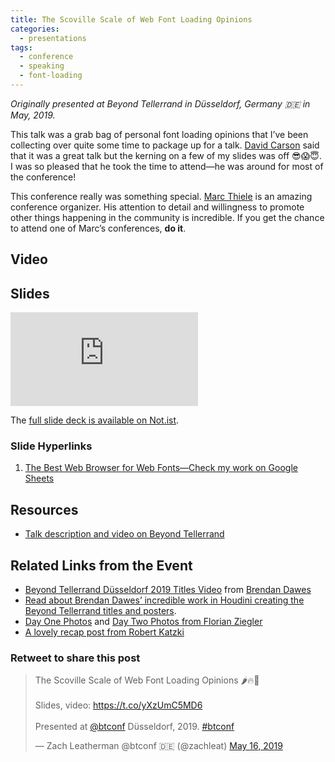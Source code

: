 ```yaml
---
title: The Scoville Scale of Web Font Loading Opinions
categories:
  - presentations
tags:
  - conference
  - speaking
  - font-loading
---
```


_Originally presented at Beyond Tellerrand in Düsseldorf, Germany 🇩🇪 in May, 2019._

This talk was a grab bag of personal font loading opinions that I’ve been collecting over quite some time to package up for a talk. [David Carson](http://www.davidcarsondesign.com/) said that it was a great talk but the kerning on a few of my slides was off 😎😱😇. I was so pleased that he took the time to attend—he was around for most of the conference!

This conference really was something special. [Marc Thiele](https://twitter.com/marcthiele) is an amazing conference organizer. His attention to detail and willingness to promote other things happening in the community is incredible. If you get the chance to attend one of Marc’s conferences, **do it**.

## Video

<div><youtube-lite-player @slug="xnaazDFHn40" @label="{{ title }}"></youtube-lite-player></div>

## Slides

<div><div class="fluid-width-video-wrapper"><iframe src="https://noti.st/zachleat/Abp5Y7/embed" frameborder="0" allowfullscreen></iframe></div></div>

The [full slide deck is available on Not.ist](https://noti.st/zachleat/Abp5Y7/the-scoville-scale-of-web-font-loading-opinions).

### Slide Hyperlinks

<ol class="reference-links">
    <!-- <li id="test1"><a href="#" class="no-underline">Some other thing</a></li> -->
    <li><a id="bwb" href="https://docs.google.com/spreadsheets/d/1lXw1vtJUgouOgpiq2LeES4gOf0SLO7HylDKdVhlRJ04/edit?usp=sharing" class="no-underline break">The Best Web Browser for Web Fonts—Check my work on Google Sheets</a></li>
</ol>

## Resources

* [Talk description and video on Beyond Tellerrand](https://beyondtellerrand.com/events/duesseldorf-2019/speakers/zach-leatherman)

## Related Links from the Event

* <a href="https://vimeo.com/336343651">Beyond Tellerrand D&uuml;sseldorf 2019 Titles Video</a> from <a href="https://vimeo.com/bjdawes">Brendan Dawes</a>
* [Read about Brendan Dawes’ incredible work in Houdini creating the Beyond Tellerrand titles and posters](http://brendandawes.com/projects/beyondtellerrand2019).
* [Day One Photos](https://florian.photo/2019-05-13/) and [Day Two Photos from Florian Ziegler](https://florian.photo/2019-05-15/#slide-9)
* [A lovely recap post from Robert Katzki](https://robert.katzki.de/posts/beyond-tellerrand-2019-duesseldorf)

<div class="retweettoshare retweettoshare-m">
    <h3 class="retweettoshare_title">Retweet to share this post</h3>
    <div class="retweettoshare_widget">
        <blockquote class="twitter-tweet" data-lang="en"><p lang="da" dir="ltr">The Scoville Scale of Web Font Loading Opinions 🌶🔥🥛<br><br>Slides, video: <a href="https://t.co/yXzUmC5MD6">https://t.co/yXzUmC5MD6</a><br><br>Presented at <a href="https://twitter.com/btconf?ref_src=twsrc%5Etfw">@btconf</a> Düsseldorf, 2019. <a href="https://twitter.com/hashtag/btconf?src=hash&amp;ref_src=twsrc%5Etfw">#btconf</a></p>&mdash; Zach Leatherman @btconf 🇩🇪 (@zachleat) <a href="https://twitter.com/zachleat/status/1129035256764485632?ref_src=twsrc%5Etfw">May 16, 2019</a></blockquote>
    </div>
</div>
